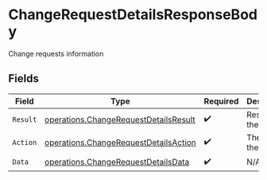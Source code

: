 # ChangeRequestDetailsResponseBody

Change requests information


## Fields

| Field                                                                                          | Type                                                                                           | Required                                                                                       | Description                                                                                    |
| ---------------------------------------------------------------------------------------------- | ---------------------------------------------------------------------------------------------- | ---------------------------------------------------------------------------------------------- | ---------------------------------------------------------------------------------------------- |
| `Result`                                                                                       | [operations.ChangeRequestDetailsResult](../../models/operations/changerequestdetailsresult.md) | :heavy_check_mark:                                                                             | Result of the request                                                                          |
| `Action`                                                                                       | [operations.ChangeRequestDetailsAction](../../models/operations/changerequestdetailsaction.md) | :heavy_check_mark:                                                                             | The id of the action                                                                           |
| `Data`                                                                                         | [operations.ChangeRequestDetailsData](../../models/operations/changerequestdetailsdata.md)     | :heavy_check_mark:                                                                             | N/A                                                                                            |